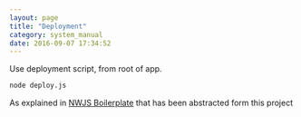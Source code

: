 ```yaml
---
layout: page
title: "Deployment"
category: system_manual
date: 2016-09-07 17:34:52
---
```



Use deployment script, from root of app.

```bash
node deploy.js
```

As explained in [NWJS Boilerplate](https://github.com/pietrop/nwjs_boilerplate#deploy) that has been abstracted form this project


<!-- use script -->
